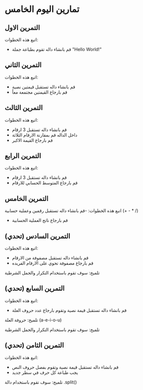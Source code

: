 # تمارين اليوم الخامس

## التمرين الاول
اتبع هذه الخطوات:
- قم بانشاء داله تقوم بطباعة جملة "Hello World!"

## التمرين الثاني
اتبع هذه الخطوات:
- قم بانشاء داله تستقبل قيمتين نصية
- قم بارجاع القيمتين مجتمعة معاً

## التمرين الثالث
اتبع هذه الخطوات:
- قم بانشاء داله تستقبل 3 ارقام
- داخل الداله قم بمقارنة الارقام الثلاثة
- قم بارجاع القيمة الاكبر

## التمرين الرابع
اتبع هذه الخطوات:
- قم بانشاء داله تستقبل 3 ارقام
- قم بارجاع المتوسط الحسابي للارقام

## التمرين الخامس
اتبع هذه الخطوات:
-قم بانشاء داله تستقبل رقمين وعملية حسابية (+ - * /)
- قم بارجاع ناتج العملية الحسابية

## التمرين السادس (تحدي) 
اتبع هذه الخطوات:
- قم بانشاء داله تستقبل مصفوفة من الارقام 
- قم بارجاع مصفوفة تحوي على الارقام الفريده 

تلميح: سوف تقوم باستخدام التكرار والجمل الشرطية

## التمرين السابع (تحدي)
اتبع هذه الخطوات:
- قم بانشاء داله تستقبل قيمة نصية وتقوم بارجاع عدد حروف العلة

تلميح: حروفة العلة (a-e-i-o-u)

تلميح: سوف تقوم باستخدام التكرار والجمل الشرطية

## التمرين الثامن (تحدي)
اتبع هذه الخطوات:
- قم بانشاء داله تستقبل قيمة نصية وتقوم بفصل حروف النص 
- يجب طباعة كل حرف في سطر جديد 

تلميح: سوف تقوم باستخدام دالة .split() 




